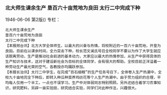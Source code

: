 ### 北大师生课余生产  垦百六十亩荒地为良田  太行二中完成下种

1946-06-06
第2版()
专栏：

    北大师生课余生产
    垦百六十亩荒地为良田
    太行二中完成下种
    【本报邢台讯】北方大学全体师生，以最大的兴奋与热情，将校附近的一百六十亩荒地，开垦为良田。目前在以课余时间，全力突击下种，校长范文澜氏号召全校同学不要以为作了大学生就应该脱离劳动，生产是推动社会前进的基本动力，大家应以最大的热情参加，从生产中获得具体的生产知识与技术，这对于建设新社会为目标的全体同学，会有很大的帮助。全校目前正洋溢着一种劳动生产最光荣的空气，各教授亦均踊跃参加。
    【本报长治讯】太行二中学生，在完成“百石细粮”的生产任务号召下，全体卷入生产热潮中，全校九十亩地完全下种后，即转入种瓜种菜养鸡纺花等个人生产热潮中。由于劳力组织的合理，平均每人仅用一个半工，一点也不误学习。生产中对体弱同志特别照顾。另外还结合着学习农事知识，研究肥料，另辟一亩实验田，研究结合实验，同学们对此种作法，兴趣很大。
